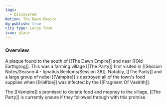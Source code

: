 ```yaml
---
tags:
  - Discovered
Nation: The Dawn Empire
dg-publish: true
city type: Large Town
icon: place
---
```


### Overview
A plaque found to the south of  [[The Dawn Empire]] and near [[Old Earthgrog]]. This was a farming village [[The Party]] first visited in [[Session Notes/Season 4 - Ignatius Beckons/Session 38]]. Notably, [[The Party]] and a large group of nobel [[Vampire]] s destroyed all of the town's food supplies when [[Halfbie]] was infected by the [[Fragment Of Vaelrith]]. 

The [[Vampire]] s promised to donate food and mopney to the village, [[The Party]] is currently unsure if they followed through with this promise. 